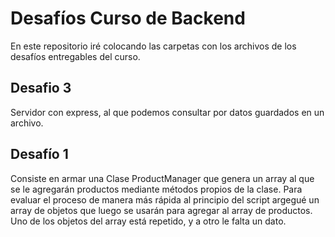 # Desafíos Curso de Backend

En este repositorio iré colocando las carpetas con los archivos de los desafíos entregables del curso.

## Desafio 3

Servidor con express, al que podemos consultar por datos guardados en un archivo.

## Desafío 1

Consiste en armar una Clase ProductManager que genera un array al que se le agregarán productos mediante métodos propios de la clase.
Para evaluar el proceso de manera más rápida al principio del script argegué un array de objetos que luego se usarán para agregar al array de productos. Uno de los objetos del array está repetido, y a otro le falta un dato.
